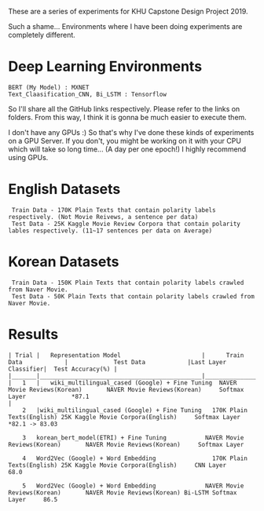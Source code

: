 These are a series of experiments for KHU Capstone Design Project 2019.

Such a shame... Environments where I have been doing experiments are completely different. 

# Deep Learning Environments
    
    BERT (My Model) : MXNET
    Text_Claasification_CNN, Bi_LSTM : Tensorflow 

So I'll share all the GitHub links respectively. Please refer to the links on folders. From this way, I think it is gonna be much easier to execute them.

I don't have any GPUs :) So that's why I've done these kinds of experiments on a GPU Server. If you don't, you might be working on it with your CPU which will take so long time... (A day per one epoch!) I highly recommend using GPUs.

# English Datasets
    
     Train Data - 170K Plain Texts that contain polarity labels respectively. (Not Movie Reivews, a sentence per data)
     Test Data - 25K Kaggle Movie Review Corpora that contain polarity lables respectively. (11~17 sentences per data on Average)

# Korean Datasets

     Train Data - 150K Plain Texts that contain polarity labels crawled from Naver Movie.
     Test Data - 50K Plain Texts that contain polarity labels crawled from Naver Movie.
 	 
 	 
# Results

    | Trial |	Representation Model	                   |      Train Data	        |             Test Data	           |Last Layer Classifier|	Test Accuracy(%) |
    |_______|______________________________________________|____________________________|__________________________________|_____________________|___________________|    
    |   1   |   wiki_multilingual_cased (Google) + Fine Tuning	NAVER Movie Reviews(Korean)	      NAVER Movie Reviews(Korean)	  Softmax Layer	            *87.1
    |    
        2   |wiki_multilingual_cased (Google) + Fine Tuning	  170K Plain Texts(English)	25K Kaggle Movie Corpora(English)	  Softmax Layer	    *82.1 -> 83.03	
        
        3   korean_bert_model(ETRI) + Fine Tuning	        NAVER Movie Reviews(Korean)	      NAVER Movie Reviews(Korean)	  Softmax Layer	
        
        4	Word2Vec (Google) + Word Embedding	              170K Plain Texts(English)	25K Kaggle Movie Corpora(English)	  CNN Layer	            68.0
        
        5	Word2Vec (Google) + Word Embedding	            NAVER Movie Reviews(Korean)	      NAVER Movie Reviews(Korean) Bi-LSTM Softmax Layer	    86.5
					
